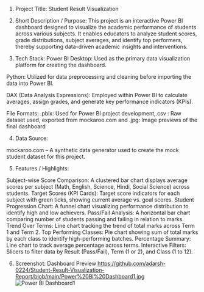 1. Project Title: Student Result Visualization


2. Short Description / Purpose:
This project is an interactive Power BI dashboard designed to visualize the academic performance of students across various subjects. It enables educators to analyze student scores, grade distributions, subject averages, and identify top performers, thereby supporting data-driven academic insights and interventions.


3. Tech Stack:
Power BI Desktop: Used as the primary data visualization platform for creating the dashboard.

Python: Utilized for data preprocessing and cleaning before importing the data into Power BI.

DAX (Data Analysis Expressions): Employed within Power BI to calculate averages, assign grades, and generate key performance indicators (KPIs).

File Formats:
.pbix: Used for Power BI project development,.csv : Raw dataset used, exported from mockaroo.com and .jpg: Image previews of the final dashboard


4. Data Source:

mockaroo.com – A synthetic data generator used to create the mock student dataset for this project.


5. Features / Highlights:

Subject-wise Score Comparison: A clustered bar chart displays average scores per subject (Math, English, Science, Hindi, Social Science) across students.
Target Scores (KPI Cards): Target score indicators for each subject with green ticks, showing current average vs. goal scores.
Student Progression Chart: A funnel chart visualizing performance distribution to identify high and low achievers.
Pass/Fail Analysis: A horizontal bar chart comparing number of students passing and failing in relation to marks.
Trend Over Terms: Line chart tracking the trend of total marks across Term 1 and Term 2.
Top Performing Classes: Pie chart showing sum of total marks by each class to identify high-performing batches.
Percentage Summary: Line chart to track average percentage across terms.
Interactive Filters: Slicers to filter data by Result (Pass/Fail), Term (1 or 2), and Class (1 to 12).

6. Screenshot: Dashboard Preview
https://github.com/adarsh-0224/Student-Result-Visualization-Report/blob/main/Power%20BI%20Dashboard1.jpg
![Power BI Dashboard1](https://github.com/user-attachments/assets/53478ff5-748c-45e7-8b8d-51385905e8e4)

